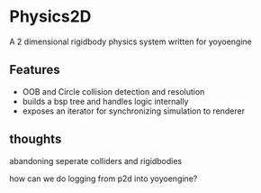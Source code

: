 # Physics2D

A 2 dimensional rigidbody physics system written for yoyoengine

## Features

- OOB and Circle collision detection and resolution
- builds a bsp tree and handles logic internally
- exposes an iterator for synchronizing simulation to renderer

## thoughts

abandoning seperate colliders and rigidbodies

how can we do logging from p2d into yoyoengine?
